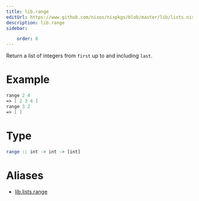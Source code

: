 ```yaml
---
title: lib.range
editUrl: https://www.github.com/nixos/nixpkgs/blob/master/lib/lists.nix#L505C5
description: lib.range
sidebar:

    order: 8
---
```


Return a list of integers from `first` up to and including `last`.

# Example

```nix
range 2 4
=> [ 2 3 4 ]
range 3 2
=> [ ]
```

# Type

```haskell
range :: int -> int -> [int]
```


# Aliases

- [lib.lists.range](reference/lib/lists/lib-lists-range)


